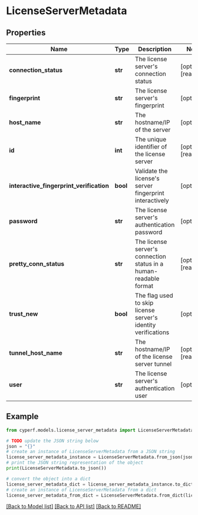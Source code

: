 # LicenseServerMetadata


## Properties

Name | Type | Description | Notes
------------ | ------------- | ------------- | -------------
**connection_status** | **str** | The license server&#39;s connection status | [optional] [readonly] 
**fingerprint** | **str** | The license server&#39;s fingerprint | [optional] 
**host_name** | **str** | The hostname/IP of the server | [optional] 
**id** | **int** | The unique identifier of the license server | [optional] [readonly] 
**interactive_fingerprint_verification** | **bool** | Validate the license&#39;s server fingerprint interactively | [optional] 
**password** | **str** | The license server&#39;s authentication password | [optional] 
**pretty_conn_status** | **str** | The license server&#39;s connection status in a human-readable format | [optional] [readonly] 
**trust_new** | **bool** | The flag used to skip license server&#39;s identity verifications | [optional] 
**tunnel_host_name** | **str** | The hostname/IP of the license server tunnel | [optional] [readonly] 
**user** | **str** | The license server&#39;s authentication user | [optional] 

## Example

```python
from cyperf.models.license_server_metadata import LicenseServerMetadata

# TODO update the JSON string below
json = "{}"
# create an instance of LicenseServerMetadata from a JSON string
license_server_metadata_instance = LicenseServerMetadata.from_json(json)
# print the JSON string representation of the object
print(LicenseServerMetadata.to_json())

# convert the object into a dict
license_server_metadata_dict = license_server_metadata_instance.to_dict()
# create an instance of LicenseServerMetadata from a dict
license_server_metadata_from_dict = LicenseServerMetadata.from_dict(license_server_metadata_dict)
```
[[Back to Model list]](../README.md#documentation-for-models) [[Back to API list]](../README.md#documentation-for-api-endpoints) [[Back to README]](../README.md)


